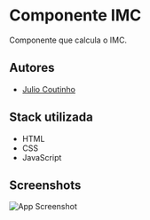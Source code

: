 
# Componente IMC

Componente que calcula o IMC.


## Autores

- [Julio Coutinho](https://www.github.com/JulioCout)


## Stack utilizada

+ HTML
+ CSS
+ JavaScript

## Screenshots

![App Screenshot](https://via.placeholder.com/468x300?text=App+Screenshot+Here)

